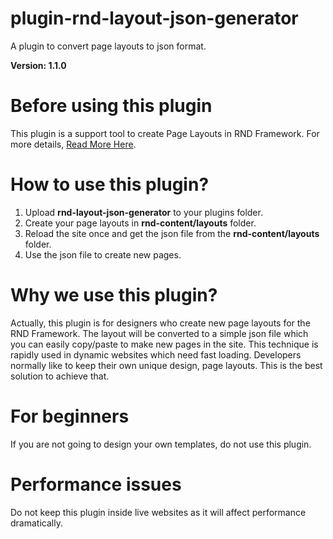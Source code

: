 # plugin-rnd-layout-json-generator
A plugin to convert page layouts to json format.

**Version: 1.1.0**

# Before using this plugin

This plugin is a support tool to create Page Layouts in RND Framework. For more details, [Read More Here](https://www.rndvn.com/docs/layouts).

# How to use this plugin?

1. Upload **rnd-layout-json-generator** to your plugins folder.
2. Create your page layouts in **rnd-content/layouts** folder.
3. Reload the site once and get the json file from the **rnd-content/layouts** folder.
4. Use the json file to create new pages.

# Why we use this plugin?

Actually, this plugin is for designers who create new page layouts for the RND Framework. The layout will be converted to a simple json file which you can easily copy/paste to make new pages in the site. This technique is rapidly used in dynamic websites which need fast loading. Developers normally like to keep their own unique design, page layouts. This is the best solution to achieve that. 

# For beginners

If you are not going to design your own templates, do not use this plugin. 

# Performance issues

Do not keep this plugin inside live websites as it will affect performance dramatically. 
